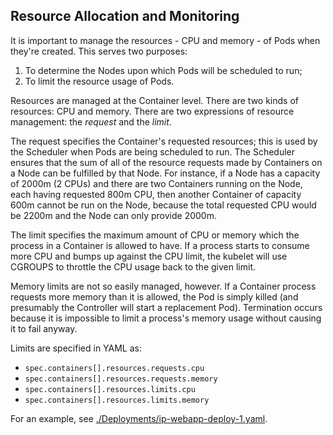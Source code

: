 ## Resource Allocation and Monitoring

It is important to manage the resources - CPU and memory - of Pods when they're created. This serves two purposes:

1. To determine the Nodes upon which Pods will be scheduled to run;
2. To limit the resource usage of Pods.

Resources are managed at the Container level. There are two kinds of resources: CPU and memory. There are two expressions of
resource management: the *request* and the *limit*.

The request specifies the Container's requested resources; this is used by the Scheduler when Pods are being scheduled to run.
The Scheduler ensures that the sum of all of the resource requests made by Containers on a Node can be fulfilled by that Node.
For instance, if a Node has a capacity of 2000m (2 CPUs) and there are two Containers running on the Node, each having
requested 800m CPU, then another Container of capacity 600m cannot be run on the Node, because the total requested CPU would
be 2200m and the Node can only provide 2000m.

The limit specifies the maximum amount of CPU or memory which the process in a Container is allowed to have. If a process
starts to consume more CPU and bumps up against the CPU limit, the kubelet will use CGROUPS to throttle the CPU usage back
to the given limit.

Memory limits are not so easily managed, however. If a Container process requests more memory than it is allowed, the Pod is
simply killed (and presumably the Controller will start a replacement Pod). Termination occurs because it is impossible to 
limit a process's memory usage without causing it to fail anyway.

Limits are specified in YAML as:
* `spec.containers[].resources.requests.cpu`
* `spec.containers[].resources.requests.memory`
* `spec.containers[].resources.limits.cpu`
* `spec.containers[].resources.limits.memory`

For an example, see [./Deployments/ip-webapp-deploy-1.yaml](./Deployments/ip-webapp-deploy-1.yaml "Sample Deployment Code").

